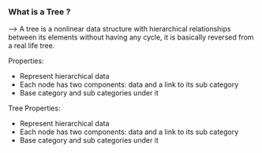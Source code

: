 ### What is a Tree ?
--> A tree is a nonlinear data structure with hierarchical relationships between its elements without having any cycle, it is basically reversed from a real life tree.

Properties:
 - Represent hierarchical data
 - Each node has two components: data and a link to its sub category
 - Base category and sub categories under it

Tree Properties:
 - Represent hierarchical data
 - Each node has two components: data and a link to its sub category
 - Base category and sub categories under it